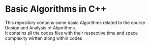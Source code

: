 # Basic Algorithms in C++

This repository contains some basic Algorithms related to the course Design and Analysis of Algorithms.   
It contains all the codes files with their respective time and space complexity wirtten along within  codes
